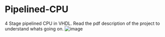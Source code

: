 # Pipelined-CPU
4 Stage pipelined CPU in VHDL. Read the pdf description of the project to understand whats going on.
![image](https://user-images.githubusercontent.com/75323501/190009784-eec7870f-8846-40af-95fc-b274b60de722.png)
